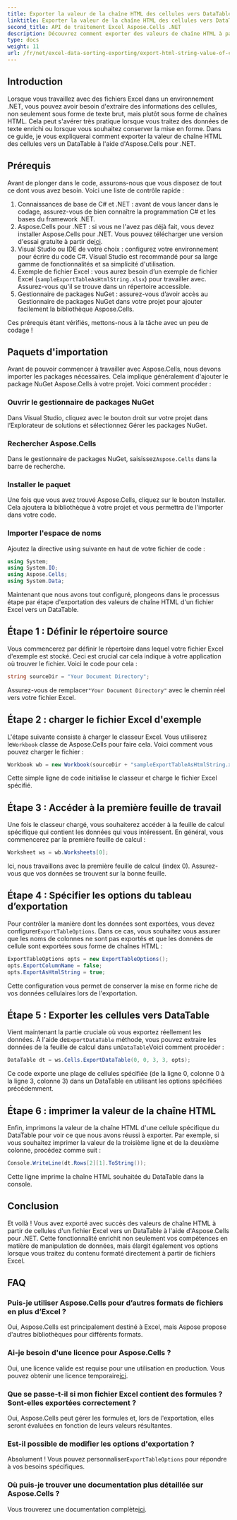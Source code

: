```yaml
---
title: Exporter la valeur de la chaîne HTML des cellules vers DataTable dans Excel
linktitle: Exporter la valeur de la chaîne HTML des cellules vers DataTable dans Excel
second_title: API de traitement Excel Aspose.Cells .NET
description: Découvrez comment exporter des valeurs de chaîne HTML à partir de cellules Excel vers un DataTable à l'aide d'Aspose.Cells pour .NET dans un didacticiel simple étape par étape.
type: docs
weight: 11
url: /fr/net/excel-data-sorting-exporting/export-html-string-value-of-cells-to-datatable-in-excel/
---
```

## Introduction

Lorsque vous travaillez avec des fichiers Excel dans un environnement .NET, vous pouvez avoir besoin d'extraire des informations des cellules, non seulement sous forme de texte brut, mais plutôt sous forme de chaînes HTML. Cela peut s'avérer très pratique lorsque vous traitez des données de texte enrichi ou lorsque vous souhaitez conserver la mise en forme. Dans ce guide, je vous expliquerai comment exporter la valeur de chaîne HTML des cellules vers un DataTable à l'aide d'Aspose.Cells pour .NET. 

## Prérequis

Avant de plonger dans le code, assurons-nous que vous disposez de tout ce dont vous avez besoin. Voici une liste de contrôle rapide :

1. Connaissances de base de C# et .NET : avant de vous lancer dans le codage, assurez-vous de bien connaître la programmation C# et les bases du framework .NET.
2.  Aspose.Cells pour .NET : si vous ne l'avez pas déjà fait, vous devez installer Aspose.Cells pour .NET. Vous pouvez télécharger une version d'essai gratuite à partir de[ici](https://releases.aspose.com/).
3. Visual Studio ou IDE de votre choix : configurez votre environnement pour écrire du code C#. Visual Studio est recommandé pour sa large gamme de fonctionnalités et sa simplicité d'utilisation.
4. Exemple de fichier Excel : vous aurez besoin d’un exemple de fichier Excel (`sampleExportTableAsHtmlString.xlsx`) pour travailler avec. Assurez-vous qu'il se trouve dans un répertoire accessible.
5. Gestionnaire de packages NuGet : assurez-vous d’avoir accès au Gestionnaire de packages NuGet dans votre projet pour ajouter facilement la bibliothèque Aspose.Cells.

Ces prérequis étant vérifiés, mettons-nous à la tâche avec un peu de codage !

## Paquets d'importation

Avant de pouvoir commencer à travailler avec Aspose.Cells, nous devons importer les packages nécessaires. Cela implique généralement d'ajouter le package NuGet Aspose.Cells à votre projet. Voici comment procéder :

### Ouvrir le gestionnaire de packages NuGet

Dans Visual Studio, cliquez avec le bouton droit sur votre projet dans l’Explorateur de solutions et sélectionnez Gérer les packages NuGet.

### Rechercher Aspose.Cells

 Dans le gestionnaire de packages NuGet, saisissez`Aspose.Cells` dans la barre de recherche.

### Installer le paquet

Une fois que vous avez trouvé Aspose.Cells, cliquez sur le bouton Installer. Cela ajoutera la bibliothèque à votre projet et vous permettra de l'importer dans votre code.

### Importer l'espace de noms

Ajoutez la directive using suivante en haut de votre fichier de code :

```csharp
using System;
using System.IO;
using Aspose.Cells;
using System.Data;
```

Maintenant que nous avons tout configuré, plongeons dans le processus étape par étape d'exportation des valeurs de chaîne HTML d'un fichier Excel vers un DataTable. 

## Étape 1 : Définir le répertoire source

Vous commencerez par définir le répertoire dans lequel votre fichier Excel d'exemple est stocké. Ceci est crucial car cela indique à votre application où trouver le fichier. Voici le code pour cela :

```csharp
string sourceDir = "Your Document Directory";
```

 Assurez-vous de remplacer`"Your Document Directory"` avec le chemin réel vers votre fichier Excel.

## Étape 2 : charger le fichier Excel d'exemple

 L'étape suivante consiste à charger le classeur Excel. Vous utiliserez le`Workbook` classe de Aspose.Cells pour faire cela. Voici comment vous pouvez charger le fichier :

```csharp
Workbook wb = new Workbook(sourceDir + "sampleExportTableAsHtmlString.xlsx");
```

Cette simple ligne de code initialise le classeur et charge le fichier Excel spécifié.

## Étape 3 : Accéder à la première feuille de travail

Une fois le classeur chargé, vous souhaiterez accéder à la feuille de calcul spécifique qui contient les données qui vous intéressent. En général, vous commencerez par la première feuille de calcul :

```csharp
Worksheet ws = wb.Worksheets[0];
```

Ici, nous travaillons avec la première feuille de calcul (index 0). Assurez-vous que vos données se trouvent sur la bonne feuille.

## Étape 4 : Spécifier les options du tableau d’exportation

Pour contrôler la manière dont les données sont exportées, vous devez configurer`ExportTableOptions`. Dans ce cas, vous souhaitez vous assurer que les noms de colonnes ne sont pas exportés et que les données de cellule sont exportées sous forme de chaînes HTML :

```csharp
ExportTableOptions opts = new ExportTableOptions();
opts.ExportColumnName = false;
opts.ExportAsHtmlString = true;
```

Cette configuration vous permet de conserver la mise en forme riche de vos données cellulaires lors de l'exportation.

## Étape 5 : Exporter les cellules vers DataTable

 Vient maintenant la partie cruciale où vous exportez réellement les données. À l'aide de`ExportDataTable` méthode, vous pouvez extraire les données de la feuille de calcul dans un`DataTable`Voici comment procéder :

```csharp
DataTable dt = ws.Cells.ExportDataTable(0, 0, 3, 3, opts);
```

Ce code exporte une plage de cellules spécifiée (de la ligne 0, colonne 0 à la ligne 3, colonne 3) dans un DataTable en utilisant les options spécifiées précédemment.

## Étape 6 : imprimer la valeur de la chaîne HTML

Enfin, imprimons la valeur de la chaîne HTML d'une cellule spécifique du DataTable pour voir ce que nous avons réussi à exporter. Par exemple, si vous souhaitez imprimer la valeur de la troisième ligne et de la deuxième colonne, procédez comme suit :

```csharp
Console.WriteLine(dt.Rows[2][1].ToString());
```

Cette ligne imprime la chaîne HTML souhaitée du DataTable dans la console. 

## Conclusion 

Et voilà ! Vous avez exporté avec succès des valeurs de chaîne HTML à partir de cellules d'un fichier Excel vers un DataTable à l'aide d'Aspose.Cells pour .NET. Cette fonctionnalité enrichit non seulement vos compétences en matière de manipulation de données, mais élargit également vos options lorsque vous traitez du contenu formaté directement à partir de fichiers Excel. 

## FAQ

### Puis-je utiliser Aspose.Cells pour d’autres formats de fichiers en plus d’Excel ?  
Oui, Aspose.Cells est principalement destiné à Excel, mais Aspose propose d'autres bibliothèques pour différents formats.

### Ai-je besoin d'une licence pour Aspose.Cells ?  
 Oui, une licence valide est requise pour une utilisation en production. Vous pouvez obtenir une licence temporaire[ici](https://purchase.aspose.com/temporary-license/).

### Que se passe-t-il si mon fichier Excel contient des formules ? Sont-elles exportées correctement ?  
Oui, Aspose.Cells peut gérer les formules et, lors de l'exportation, elles seront évaluées en fonction de leurs valeurs résultantes.

### Est-il possible de modifier les options d'exportation ?  
 Absolument ! Vous pouvez personnaliser`ExportTableOptions` pour répondre à vos besoins spécifiques.

### Où puis-je trouver une documentation plus détaillée sur Aspose.Cells ?  
 Vous trouverez une documentation complète[ici](https://reference.aspose.com/cells/net/).